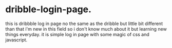 # dribble-login-page.
this is dribbble log in page no the same as the dribble but little bit different than that i'm new in this field so i don't know much about it but learning new things everyday.
it is simple log in page with some magic of css and javascript. 
